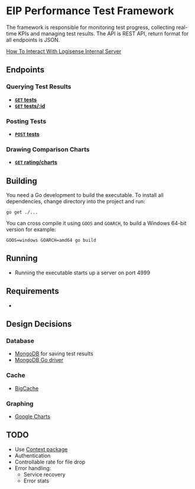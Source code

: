# EIP Performance Test Framework
The framework is responsible for monitoring test progress, collecting real-time KPIs and managing test results.
The API is REST API, return format for all endpoints is JSON.

[How To Interact With Logisense Internal Server](https://github.com/han-hgu/perf-prototype/blob/master/howto.md)

## Endpoints
### Querying Test Results
- **[<code>GET</code> tests](https://github.com/han-hgu/perf-prototype/blob/master/api-documentation/GET_tests.md)**
- **[<code>GET</code> tests/:id](https://github.com/han-hgu/perf-prototype/blob/master/api-documentation/GET_tests_id.md)**

### Posting Tests
- **[<code>POST</code> tests](https://github.com/han-hgu/perf-prototype/blob/master/api-documentation/rating/POST_tests.md)**

### Drawing Comparison Charts
- **[<code>GET</code> rating/charts](https://github.com/han-hgu/perf-prototype/blob/master/api-documentation/rating/GET_rating_charts.md)**


## Building
You need a Go development to build the executable. To install all dependencies, change directory into the project and run:

    go get ./...

You can cross compile it using
`GOOS` and `GOARCH`, to build a Windows 64-bit version for example:

    GOOS=windows GOARCH=amd64 go build

## Running
- Running the executable starts up a server on port 4999

## Requirements
-

## Design Decisions
### Database
- [MongoDB](https://www.mongodb.com/) for saving test results
- [MongoDB Go driver](https://labix.org/mgo)

### Cache
- [BigCache](https://github.com/allegro/bigcache)

### Graphing
- [Google Charts](https://developers.google.com/chart/)

## TODO
- Use [Context package](https://golang.org/pkg/context/)
- Authentication
- Controllable rate for file drop
- Error handling:
	- Service recovery
	- Error stats

[OAuth]: http://oauth.net/core/1.0a/
[Beginner’s Guide]: http://hueniverse.com/oauth/
[JSON]: http://json.org
[quick tutorial]: http://www.webmonkey.com/2010/02/get_started_with_json/
[A good md reference page for api]: https://github.com/500px/api-documentation/blob/master/README.md
